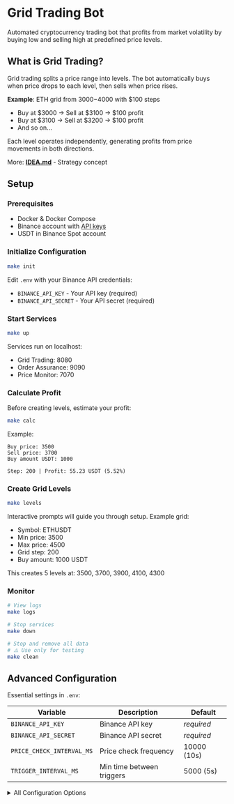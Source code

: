 # Grid Trading Bot

Automated cryptocurrency trading bot that profits from market volatility by buying low and selling high at predefined price levels.

## What is Grid Trading?

Grid trading splits a price range into levels. The bot automatically buys when price drops to each level, then sells when price rises.

**Example**: ETH grid from $3000-$4000 with $100 steps
- Buy at $3000 → Sell at $3100 → $100 profit
- Buy at $3100 → Sell at $3200 → $100 profit
- And so on...

Each level operates independently, generating profits from price movements in both directions.

More: **[IDEA.md](IDEA.md)** - Strategy concept

## Setup

### Prerequisites

- Docker & Docker Compose
- Binance account with [API keys](https://www.binance.com/en/my/settings/api-management)
- USDT in Binance Spot account

### Initialize Configuration

```bash
make init
```

Edit `.env` with your Binance API credentials:
- `BINANCE_API_KEY` - Your API key (required)
- `BINANCE_API_SECRET` - Your API secret (required)

### Start Services

```bash
make up
```

Services run on localhost:
- Grid Trading: 8080
- Order Assurance: 9090
- Price Monitor: 7070

### Calculate Profit

Before creating levels, estimate your profit:

```bash
make calc
```

Example:
```
Buy price: 3500
Sell price: 3700
Buy amount USDT: 1000

Step: 200 | Profit: 55.23 USDT (5.52%)
```

### Create Grid Levels

```bash
make levels
```

Interactive prompts will guide you through setup. Example grid:
- Symbol: ETHUSDT
- Min price: 3500
- Max price: 4500
- Grid step: 200
- Buy amount: 1000 USDT

This creates 5 levels at: 3500, 3700, 3900, 4100, 4300

### Monitor

```bash
# View logs
make logs

# Stop services
make down

# Stop and remove all data
# ⚠️ Use only for testing
make clean
```

## Advanced Configuration

Essential settings in `.env`:

| Variable | Description | Default |
|----------|-------------|---------|
| `BINANCE_API_KEY` | Binance API key | *required* |
| `BINANCE_API_SECRET` | Binance API secret | *required* |
| `PRICE_CHECK_INTERVAL_MS` | Price check frequency | 10000 (10s) |
| `TRIGGER_INTERVAL_MS` | Min time between triggers | 5000 (5s) |

<details>
<summary>All Configuration Options</summary>

**Service Ports**:
- `GRID_PORT=8080`
- `ASSURANCE_PORT=9090`
- `MONITOR_PORT=7070`

**Database**:
- `DB_HOST=localhost`
- `DB_PORT=5432`
- `DB_USER=postgres`
- `DB_PASSWORD=postgres`
- `DB_NAME=grid_trading`

psql example: 

**Internal URLs**:
- `ORDER_ASSURANCE_URL=http://localhost:9090`
- `GRID_TRADING_URL=http://localhost:8080`

**Recovery**:
- `SYNC_JOB_ENABLED=true` - Hourly order sync
- `SYNC_JOB_CRON=0 * * * *` - Cron schedule

</details>
